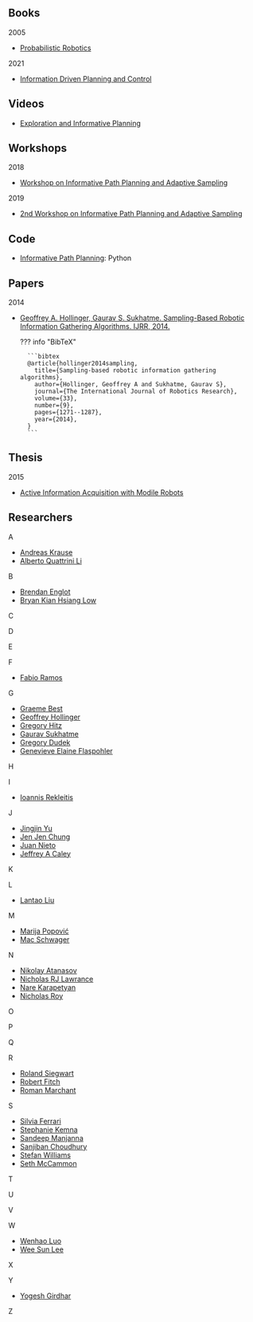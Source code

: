 ## Books

2005

- [Probabilistic Robotics](http://www.probabilistic-robotics.org/)

2021

- [Information Driven Planning and Control](https://mitpress.mit.edu/9780262045421/information-driven-planning-and-control/)

## Videos

- [Exploration and Informative Planning](https://www.youtube.com/watch?v=3w5YIYN-y8o)

## Workshops

2018

- [Workshop on Informative Path Planning and Adaptive Sampling](http://robotics.usc.edu/~wippas/)


2019

- [2nd Workshop on Informative Path Planning and Adaptive Sampling](https://n.ethz.ch/~chungj/WIPPAS2019/)

## Code

- [Informative Path Planning](https://github.com/geflaspohler/informative-path-planning): Python

## Papers

2014

- [Geoffrey A. Hollinger, Gaurav S. Sukhatme. Sampling-Based Robotic Information Gathering Algorithms. IJRR, 2014.](https://arxiv.org/abs/1607.01883)

    ??? info "BibTeX"

        ```bibtex
        @article{hollinger2014sampling,
          title={Sampling-based robotic information gathering algorithms},
          author={Hollinger, Geoffrey A and Sukhatme, Gaurav S},
          journal={The International Journal of Robotics Research},
          volume={33},
          number={9},
          pages={1271--1287},
          year={2014},
        }
        ```
    
## Thesis

2015

- [Active Information Acquisition with Modile Robots](https://repository.upenn.edu/edissertations/1592/)

## Researchers

A

- [Andreas Krause](https://las.inf.ethz.ch/krausea) 
- [Alberto Quattrini Li](https://rlab.cs.dartmouth.edu/albertoq/)

B

- [Brendan Englot](https://scholar.google.com/citations?hl=en&user=Nd6tX_kAAAAJ&view_op=list_works&sortby=pubdate)
- [Bryan Kian Hsiang Low](https://www.comp.nus.edu.sg/~lowkh/research.html)

C

D

E

F

- [Fabio Ramos](https://scholar.google.com/citations?hl=en&user=T_mJiHoAAAAJ&view_op=list_works&sortby=pubdate)

G

- [Graeme Best](https://profiles.uts.edu.au/Graeme.Best)
- [Geoffrey Hollinger](https://scholar.google.com/citations?hl=en&user=0SQP4bwAAAAJ&view_op=list_works&sortby=pubdate)
- [Gregory Hitz](https://scholar.google.com/citations?hl=en&user=T3OjkzEAAAAJ&view_op=list_works&sortby=pubdate)
- [Gaurav Sukhatme](https://scholar.google.com/citations?hl=en&user=lRUi-A8AAAAJ&view_op=list_works&sortby=pubdate)
- [Gregory Dudek](https://scholar.google.com/citations?hl=en&user=BSORuFoAAAAJ&view_op=list_works&sortby=pubdate)
- [Genevieve Elaine Flaspohler](http://geflaspohler.com/index.html)

H

I

- [Ioannis Rekleitis](https://www.cse.sc.edu/~yiannisr/)

J

- [Jingjin Yu](https://scholar.google.com/citations?hl=en&user=jkRa2LEAAAAJ&view_op=list_works)
- [Jen Jen Chung](http://jenjenchung.github.io/anthropomorphic/)
- [Juan Nieto](https://www.nietojuan.com/) 
- [Jeffrey A Caley](https://scholar.google.com/citations?user=zuEX5EkAAAAJ&hl=en)

K


L

- [Lantao Liu](https://vail.sice.indiana.edu/pages/lantaoliu.html)

M

- [Marija Popović](https://scholar.google.com/citations?hl=en&user=XON8iQoAAAAJ&view_op=list_works&sortby=pubdate)
- [Mac Schwager](https://scholar.google.com/citations?hl=en&user=-EqbTXoAAAAJ&view_op=list_works&sortby=pubdate)

N

- [Nikolay Atanasov](https://natanaso.github.io/)
- [Nicholas RJ Lawrance](https://scholar.google.com/citations?hl=en&user=iLo7x2oAAAAJ&view_op=list_works&sortby=pubdate)
- [Nare Karapetyan](https://sites.google.com/view/nkarapetyan)
- [Nicholas Roy](https://scholar.google.com/citations?hl=en&user=aM3i_9oAAAAJ&view_op=list_works&sortby=pubdate)

O


P


Q


R

- [Roland Siegwart](https://scholar.google.com/citations?hl=en&user=MDIyLnwAAAAJ&view_op=list_works&sortby=pubdate) 
- [Robert Fitch](https://scholar.google.com/citations?hl=en&user=WIvjYUIAAAAJ&view_op=list_works&sortby=pubdate)
- [Roman Marchant](https://scholar.google.com/citations?user=GRqcLuoAAAAJ&hl=en)

S

- [Silvia Ferrari](http://lisc.mae.cornell.edu/wordpress/?page_id=33)
- [Stephanie Kemna](https://stephaniekemna.github.io/)
- [Sandeep Manjanna](https://www.cim.mcgill.ca/~msandeep/)
- [Sanjiban Choudhury](https://www.sanjibanchoudhury.com/)
- [Stefan Williams](https://scholar.google.com.au/citations?hl=en&user=vxN3VO0AAAAJ&view_op=list_works)
- [Seth McCammon](https://scholar.google.com/citations?user=vTNbxtgAAAAJ&hl=en)

T


U


V


W

- [Wenhao Luo](https://webpages.charlotte.edu/wluo4/)
- [Wee Sun Lee](https://scholar.google.com/citations?hl=en&user=8PCrLgwAAAAJ&view_op=list_works&sortby=pubdate)

X


Y

- [Yogesh Girdhar](https://warp.whoi.edu/)

Z

